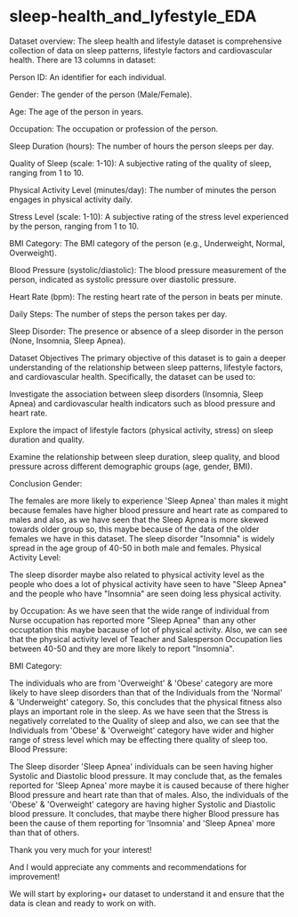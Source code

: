 # sleep-health_and_lyfestyle_EDA
Dataset overview:
The sleep health and lifestyle dataset is comprehensive collection of data on sleep patterns, lifestyle factors and cardiovascular health. There are 13 columns in dataset:

Person ID: An identifier for each individual.

Gender: The gender of the person (Male/Female).

Age: The age of the person in years.

Occupation: The occupation or profession of the person.

Sleep Duration (hours): The number of hours the person sleeps per day.

Quality of Sleep (scale: 1-10): A subjective rating of the quality of sleep, ranging from 1 to 10.

Physical Activity Level (minutes/day): The number of minutes the person engages in physical activity daily.

Stress Level (scale: 1-10): A subjective rating of the stress level experienced by the person, ranging from 1 to 10.

BMI Category: The BMI category of the person (e.g., Underweight, Normal, Overweight).

Blood Pressure (systolic/diastolic): The blood pressure measurement of the person, indicated as systolic pressure over diastolic pressure.

Heart Rate (bpm): The resting heart rate of the person in beats per minute.

Daily Steps: The number of steps the person takes per day.

Sleep Disorder: The presence or absence of a sleep disorder in the person (None, Insomnia, Sleep Apnea).

Dataset Objectives
The primary objective of this dataset is to gain a deeper understanding of the relationship between sleep patterns, lifestyle factors, and cardiovascular health. Specifically, the dataset can be used to:

Investigate the association between sleep disorders (Insomnia, Sleep Apnea) and cardiovascular health indicators such as blood pressure and heart rate.

Explore the impact of lifestyle factors (physical activity, stress) on sleep duration and quality.

Examine the relationship between sleep duration, sleep quality, and blood pressure across different demographic groups (age, gender, BMI).

Conclusion
Gender:

The females are more likely to experience 'Sleep Apnea' than males it might because females have higher blood pressure and heart rate as compared to males and also, as we have seen that the Sleep Apnea is more skewed towards older group so, this maybe because of the data of the older females we have in this dataset.
The sleep disorder "Insomnia" is widely spread in the age group of 40-50 in both male and females.
Physical Activity Level:

The sleep disorder maybe also related to physical activity level as the people who does a lot of physical activity have seen to have "Sleep Apnea" and the people who have "Insomnia" are seen doing less physical activity.

by Occupation: As we have seen that the wide range of individual from Nurse occupation has reported more "Sleep Apnea" than any other occuptation this maybe bacause of lot of physical activity. Also, we can see that the physical activity level of Teacher and Salesperson Occupation lies between 40-50 and they are more likely to report "Insomnia".

BMI Category:

The individuals who are from 'Overweight' & 'Obese' category are more likely to have sleep disorders than that of the Individuals from the 'Normal' & 'Underweight' category. So, this concludes that the physical fitness also plays an important role in the sleep.
As we have seen that the Stress is negatively correlated to the Quality of sleep and also, we can see that the Individuals from 'Obese' & 'Overweight' category have wider and higher range of stress level which may be effecting there quality of sleep too.
Blood Pressure:

The Sleep disorder 'Sleep Apnea' individuals can be seen having higher Systolic and Diastolic blood pressure. It may conclude that, as the females reported for 'Sleep Apnea' more maybe it is caused because of there higher Blood pressure and heart rate than that of males.
Also, the individuals of the 'Obese' & 'Overweight' category are having higher Systolic and Diastolic blood pressure. It concludes, that maybe there higher Blood pressure has been the cause of them reporting for 'Insomnia' and 'Sleep Apnea' more than that of others.

Thank you very much for your interest!

And I would appreciate any comments and recommendations for improvement!

We will start by exploring+ our dataset to understand it and ensure that the data is clean and ready to work on with.
